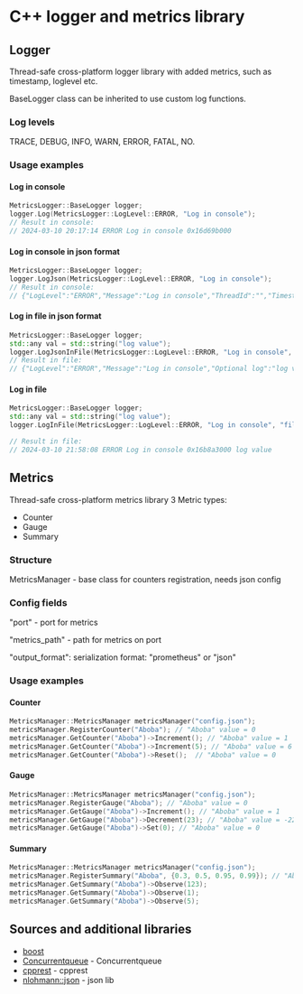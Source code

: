 # C++ logger and metrics library

## Logger

Thread-safe cross-platform logger library with added metrics, such as timestamp, loglevel etc.

BaseLogger class can be inherited to use custom log functions.

### Log levels

TRACE, DEBUG, INFO, WARN, ERROR, FATAL, NO.

### Usage examples

#### Log in console
```cpp
MetricsLogger::BaseLogger logger;
logger.Log(MetricsLogger::LogLevel::ERROR, "Log in console");
// Result in console:
// 2024-03-10 20:17:14 ERROR Log in console 0x16d69b000
```

#### Log in console in json format
```cpp
MetricsLogger::BaseLogger logger;
logger.LogJson(MetricsLogger::LogLevel::ERROR, "Log in console");
// Result in console:
// {"LogLevel":"ERROR","Message":"Log in console","ThreadId":"","Timestamp":"2024-03-10 21:23:08","TreadId":"0x16f3d3000"}
```

#### Log in file in json format
```cpp
MetricsLogger::BaseLogger logger;
std::any val = std::string("log value");
logger.LogJsonInFile(MetricsLogger::LogLevel::ERROR, "Log in console", "file.txt", {{"Optional log", val}});
// Result in file:
// {"LogLevel":"ERROR","Message":"Log in console","Optional log":"log value","ThreadId":"0x16b727000","Timestamp":"2024-03-10 21:55:56"}
```

#### Log in file
```cpp
MetricsLogger::BaseLogger logger;
std::any val = std::string("log value");
logger.LogInFile(MetricsLogger::LogLevel::ERROR, "Log in console", "file.txt", {{"Optional log", val}});

// Result in file:
// 2024-03-10 21:58:08 ERROR Log in console 0x16b8a3000 log value
```

## Metrics

Thread-safe cross-platform metrics library
3 Metric types: 
* Counter
* Gauge
* Summary

### Structure

MetricsManager - base class for counters registration, needs json config

### Config fields

"port" - port for metrics

"metrics_path" - path for metrics on port

"output_format": serialization format: "prometheus" or "json"

### Usage examples

#### Counter
```cpp
MetricsManager::MetricsManager metricsManager("config.json");
metricsManager.RegisterCounter("Aboba"); // "Aboba" value = 0
metricsManager.GetCounter("Aboba")->Increment(); // "Aboba" value = 1
metricsManager.GetCounter("Aboba")->Increment(5); // "Aboba" value = 6
metricsManager.GetCounter("Aboba")->Reset();  // "Aboba" value = 0
```

#### Gauge
```cpp
MetricsManager::MetricsManager metricsManager("config.json");
metricsManager.RegisterGauge("Aboba"); // "Aboba" value = 0
metricsManager.GetGauge("Aboba")->Increment(); // "Aboba" value = 1
metricsManager.GetGauge("Aboba")->Decrement(23); // "Aboba" value = -22
metricsManager.GetGauge("Aboba")->Set(0); // "Aboba" value = 0
```

#### Summary
```cpp
MetricsManager::MetricsManager metricsManager("config.json");
metricsManager.RegisterSummary("Aboba", {0.3, 0.5, 0.95, 0.99}); // "Aboba" summary would calc {0.3, 0.5, 0.95, 0.99} percentiles
metricsManager.GetSummary("Aboba")->Observe(123);
metricsManager.GetSummary("Aboba")->Observe(1);
metricsManager.GetSummary("Aboba")->Observe(5);
```

## Sources and additional libraries

* [boost](https://github.com/boostorg/boost/)
* [Concurrentqueue](https://github.com/cameron314/concurrentqueue) - Concurrentqueue
* [cpprest](https://github.com/microsoft/cpprestsdk) - cpprest
* [nlohmann::json](https://github.com/nlohmann/json) - json lib
  
